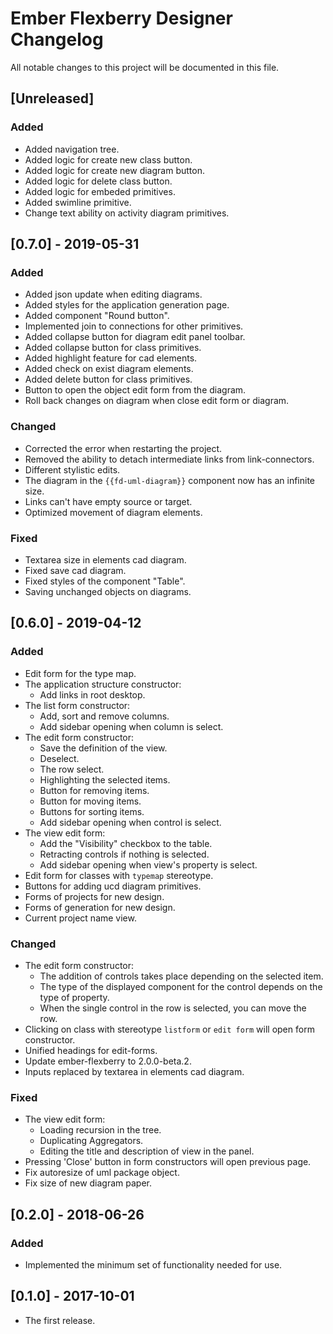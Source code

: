# Ember Flexberry Designer Changelog
All notable changes to this project will be documented in this file.

## [Unreleased]
### Added
* Added navigation tree.
* Added logic for create new class button.
* Added logic for create new diagram button.
* Added logic for delete class button.
* Added logic for embeded primitives.
* Added swimline primitive.
* Change text ability on activity diagram primitives.

## [0.7.0] - 2019-05-31
### Added
* Added json update when editing diagrams.
* Added styles for the application generation page.
* Added component "Round button".
* Implemented join to connections for other primitives.
* Added collapse button for diagram edit panel toolbar.
* Added collapse button for class primitives.
* Added highlight feature for cad elements.
* Added check on exist diagram elements.
* Added delete button for class primitives.
* Button to open the object edit form from the diagram.
* Roll back changes on diagram when close edit form or diagram.

### Changed
* Corrected the error when restarting the project.
* Removed the ability to detach intermediate links from link-connectors.
* Different stylistic edits.
* The diagram in the `{{fd-uml-diagram}}` component now has an infinite size.
* Links can't have empty source or target.
* Optimized movement of diagram elements.

### Fixed
* Textarea size in elements cad diagram.
* Fixed save cad diagram.
* Fixed styles of the component "Table".
* Saving unchanged objects on diagrams.

## [0.6.0] - 2019-04-12
### Added
* Edit form for the type map.
* The application structure constructor:
  * Add links in root desktop.
* The list form constructor:
  * Add, sort and remove columns.
  * Add sidebar opening when column is select.
* The edit form constructor:
  * Save the definition of the view.
  * Deselect.
  * The row select.
  * Highlighting the selected items.
  * Button for removing items.
  * Button for moving items.
  * Buttons for sorting items.
  * Add sidebar opening when control is select.
* The view edit form:
  * Add the "Visibility" checkbox to the table.
  * Retracting controls if nothing is selected.
  * Add sidebar opening when view's property is select.
* Edit form for classes with `typemap` stereotype.
* Buttons for adding ucd diagram primitives.
* Forms of projects for new design.
* Forms of generation for new design.
* Current project name view.

### Changed
* The edit form constructor:
  * The addition of controls takes place depending on the selected item.
  * The type of the displayed component for the control depends on the type of property.
  * When the single control in the row is selected, you can move the row.
* Clicking on class with stereotype `listform` or `edit form` will open form constructor.
* Unified headings for edit-forms.
* Update ember-flexberry to 2.0.0-beta.2.
* Inputs replaced by textarea in elements cad diagram.

### Fixed
* The view edit form:
  * Loading recursion in the tree.
  * Duplicating Aggregators.
  * Editing the title and description of view in the panel.
* Pressing 'Close' button in form constructors will open previous page.
* Fix autoresize of uml package object.
* Fix size of new diagram paper.

## [0.2.0] - 2018-06-26
### Added
* Implemented the minimum set of functionality needed for use.

## [0.1.0] - 2017-10-01
* The first release.
